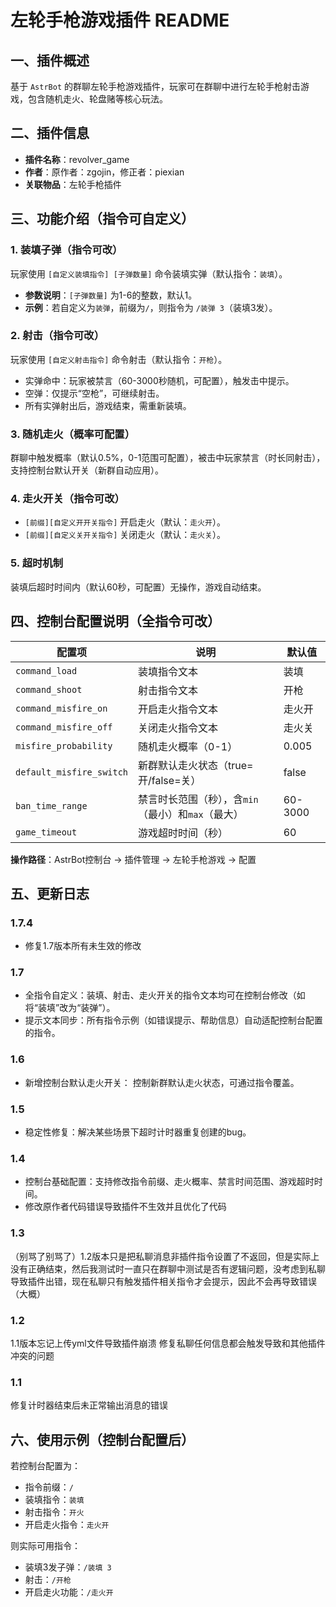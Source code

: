 # 左轮手枪游戏插件 README  

## 一、插件概述  
基于 `AstrBot` 的群聊左轮手枪游戏插件，玩家可在群聊中进行左轮手枪射击游戏，包含随机走火、轮盘赌等核心玩法。  


## 二、插件信息  
- **插件名称**：revolver_game  
- **作者**：原作者：zgojin，修正者：piexian  
- **关联物品**：左轮手枪插件  


## 三、功能介绍（指令可自定义）  
### 1. 装填子弹（指令可改）  
玩家使用 `[自定义装填指令] [子弹数量]` 命令装填实弹（默认指令：`装填`）。  
- **参数说明**：`[子弹数量]` 为1-6的整数，默认1。  
- **示例**：若自定义为`装弹`，前缀为`/`，则指令为 `/装弹 3`（装填3发）。  

### 2. 射击（指令可改）  
玩家使用 `[自定义射击指令]` 命令射击（默认指令：`开枪`）。  
- 实弹命中：玩家被禁言（60-3000秒随机，可配置），触发击中提示。  
- 空弹：仅提示“空枪”，可继续射击。  
- 所有实弹射出后，游戏结束，需重新装填。  

### 3. 随机走火（概率可配置）  
群聊中触发概率（默认0.5%，0-1范围可配置），被击中玩家禁言（时长同射击），支持控制台默认开关（新群自动应用）。  

### 4. 走火开关（指令可改）  
- `[前缀][自定义开开关指令]` 开启走火（默认：`走火开`）。  
- `[前缀][自定义关开关指令]` 关闭走火（默认：`走火关`）。  

### 5. 超时机制  
装填后超时时间内（默认60秒，可配置）无操作，游戏自动结束。  


## 四、控制台配置说明（全指令可改）  
| 配置项                | 说明                                                                 | 默认值   |
|-----------------------|----------------------------------------------------------------------|----------
| `command_load`        | 装填指令文本                                                       | 装填     |
| `command_shoot`       | 射击指令文本                                                       | 开枪     |
| `command_misfire_on`  | 开启走火指令文本                                                   | 走火开   |
| `command_misfire_off` | 关闭走火指令文本                                                   | 走火关   |
| `misfire_probability` | 随机走火概率（0-1）                                                | 0.005    |
| `default_misfire_switch` | 新群默认走火状态（true=开/false=关） | false   |
| `ban_time_range`      | 禁言时长范围（秒），含`min`（最小）和`max`（最大）                   | 60-3000  |
| `game_timeout`        | 游戏超时时间（秒）                                                 | 60       |  

**操作路径**：AstrBot控制台 → 插件管理 → 左轮手枪游戏 → 配置  


## 五、更新日志 

### 1.7.4

- 修复1.7版本所有未生效的修改

### 1.7 
- 全指令自定义：装填、射击、走火开关的指令文本均可在控制台修改（如将“装填”改为“装弹”）。  
- 提示文本同步：所有指令示例（如错误提示、帮助信息）自动适配控制台配置的指令。   

### 1.6 
- 新增控制台默认走火开关： 控制新群默认走火状态，可通过指令覆盖。  

### 1.5  
- 稳定性修复：解决某些场景下超时计时器重复创建的bug。  

### 1.4  
- 控制台基础配置：支持修改指令前缀、走火概率、禁言时间范围、游戏超时时间。
- 修改原作者代码错误导致插件不生效并且优化了代码

### 1.3  
（别骂了别骂了）1.2版本只是把私聊消息非插件指令设置了不返回，但是实际上没有正确结束，然后我测试时一直只在群聊中测试是否有逻辑问题，没考虑到私聊导致插件出错，现在私聊只有触发插件相关指令才会提示，因此不会再导致错误（大概）  

### 1.2  
1.1版本忘记上传yml文件导致插件崩溃 修复私聊任何信息都会触发导致和其他插件冲突的问题  

### 1.1  
修复计时器结束后未正常输出消息的错误


## 六、使用示例（控制台配置后）  
若控制台配置为：  
- 指令前缀：`/`  
- 装填指令：`装填`  
- 射击指令：`开火`  
- 开启走火指令：`走火开`  

则实际可用指令：  
- 装填3发子弹：`/装填 3`  
- 射击：`/开枪`  
- 开启走火功能：`/走火开`  
